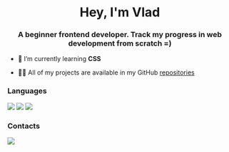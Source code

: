 <h1 align="center">Hey, I'm Vlad</h1>
<h3 align="center">A beginner frontend developer. Track my progress in web development from scratch =)</h3>

- 🌱 I’m currently learning **CSS**

- 👨‍💻 All of my projects are available in my GitHub [repositories](https://github.com/ayriix?tab=repositories)


<h3 align="left">Languages</h3>
<p align="left">
  <img src="https://shields.io/badge/HTML-f48433?logo=html5&style=for-the-badge"/>
  <img src="https://shields.io/badge/CSS-189ded?logo=css3&style=for-the-badge"/>
  <img src="https://shields.io/badge/Bootstrap-330d6a?logo=bootstrap&style=for-the-badge"/>
</p>

<h3 align="left">Contacts</h3>
<p align="left">
  <a href="https://www.vk.com/mcbooster" target="_blank"><img src="https://shields.io/badge/VKONTAKTE-black?logo=vk&style=for-the-badge"/></a>
</p>
